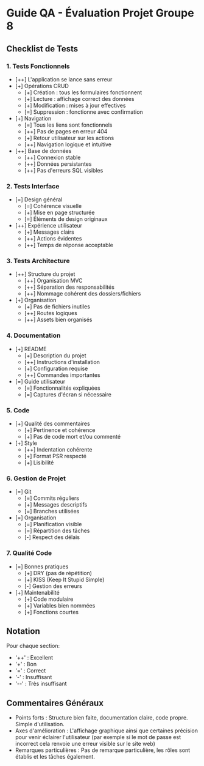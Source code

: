 # Guide QA - Évaluation Projet Groupe 8

## Checklist de Tests

### 1. Tests Fonctionnels
- [++] L'application se lance sans erreur
- [+] Opérations CRUD
  - [+] Création : tous les formulaires fonctionnent
  - [+] Lecture : affichage correct des données
  - [+] Modification : mises à jour effectives
  - [=] Suppression : fonctionne avec confirmation
- [+] Navigation
  - [=] Tous les liens sont fonctionnels
  - [++] Pas de pages en erreur 404
  - [+] Retour utilisateur sur les actions
  - [++] Navigation logique et intuitive
- [++] Base de données
  - [++] Connexion stable
  - [++] Données persistantes
  - [++] Pas d'erreurs SQL visibles

### 2. Tests Interface
- [=] Design général
  - [=] Cohérence visuelle
  - [+] Mise en page structurée
  - [=] Éléments de design originaux
- [++] Expérience utilisateur
  - [+] Messages clairs
  - [++] Actions évidentes
  - [++] Temps de réponse acceptable

### 3. Tests Architecture
- [++] Structure du projet
  - [++] Organisation MVC
  - [++] Séparation des responsabilités
  - [++] Nommage cohérent des dossiers/fichiers
- [+] Organisation
  - [+] Pas de fichiers inutiles
  - [++] Routes logiques
  - [++] Assets bien organisés

### 4. Documentation
- [+] README
  - [+] Description du projet
  - [++] Instructions d'installation
  - [+] Configuration requise
  - [++] Commandes importantes
- [=] Guide utilisateur
  - [=] Fonctionnalités expliquées
  - [=] Captures d'écran si nécessaire

### 5. Code
- [+] Qualité des commentaires
  - [+] Pertinence et cohérence
  - [+] Pas de code mort et/ou commenté
- [+] Style
  - [++] Indentation cohérente
  - [+] Format PSR respecté
  - [+] Lisibilité

### 6. Gestion de Projet
- [=] Git
  - [=] Commits réguliers
  - [+] Messages descriptifs
  - [=] Branches utilisées
- [=] Organisation
  - [=] Planification visible
  - [=] Répartition des tâches
  - [-] Respect des délais

### 7. Qualité Code
- [=] Bonnes pratiques
  - [+] DRY (pas de répétition)
  - [+] KISS (Keep It Stupid Simple)
  - [-] Gestion des erreurs
- [+] Maintenabilité
  - [+] Code modulaire
  - [+] Variables bien nommées
  - [+] Fonctions courtes

## Notation

Pour chaque section:
- '++' : Excellent
- '+'  : Bon
- '='  : Correct
- '-'  : Insuffisant
- '--' : Très insuffisant

## Commentaires Généraux
- Points forts : Structure bien faite, documentation claire, code propre. Simple d'utilisation.
- Axes d'amélioration : L'affichage graphique ainsi que certaines précision pour venir éclairer l'utilisateur (par exemple si le mot de passe est incorrect cela renvoie une erreur visible sur le site web)
- Remarques particulières : Pas de remarque particulière, les rôles sont établis et les tâches également.
